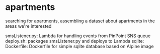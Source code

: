 # apartments
searching for apartments, assembling a dataset about apartments in the areas we're interested

smsListener.py: Lambda for handling events from PinPoint SNS queue
deploy.sh: packages smsListener.py and deploys to Lambda
sqlite:
  Dockerfile: Dockerfile for simple sqlite database based on Alpine image
